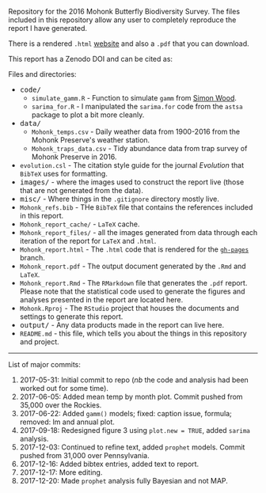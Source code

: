 Repository for the 2016 Mohonk Butterfly Biodiversity Survey. The files included in this repository allow any user to completely reproduce the report I have generated.

There is a rendered `.html` [website](https://butterflyology.github.io/Mohonk_report/Mohonk_report.html) and also a `.pdf` that you can download.

This report has a Zenodo DOI and can be cited as:

Files and directories:
* <kbd>code/</kbd>
  * `simulate_gamm.R` - Function to simulate `gamm` from [Simon Wood](https://gist.github.com/gavinsimpson/d23ae67e653d5bfff652).
  * `sarima_for.R` - I manipulated the `sarima.for` code from the `astsa` package to plot a bit more cleanly.
* <kbd>data/</kbd>
  * `Mohonk_temps.csv` - Daily weather data from 1900-2016 from the Mohonk Preserve's weather station.
  * `Mohonk_traps_data.csv` - Tidy abundance data from trap survey of Mohonk Preserve in 2016.
* `evolution.csl` - The citation style guide for the journal *Evolution* that `BibTeX` uses for formatting.
* <kbd>images/</kbd> - where the images used to construct the report live (those that are not generated from the data).
* <kbd>misc/</kbd> - Where things in the `.gitignore` directory mostly live.
* `Mohonk_refs.bib` - THe `BibTeX` file that contains the references included in this report.
* `Mohonk_report_cache/` - `LaTeX` cache.
* `Mohonk_report_files/` - all the images generated from data through each iteration of the report for `LaTeX` and `.html`.
* `Mohonk_report.html` -  The `.html` code that is rendered for the [`gh-pages`](https://butterflyology.github.io/Mohonk_report/Mohonk_report.html) branch.
* `Mohonk_report.pdf` - The output document generated by the `.Rmd`  and `LaTeX`.
* `Mohonk_report.Rmd` - The `RMarkdown` file that generates the `.pdf` report. Please note that the statistical code used to generate the figures and analyses presented in the report are located here.
* `Mohonk.Rproj` - The `RStudio` project that houses the documents and settings to generate this report.
* <kbd>output/</kbd> - Any data products made in the report can live here.
* `README.md` - this file, which tells you about the things in this repository and project.



---
List of major commits:

1. 2017-05-31: Initial commit to repo (*nb* the code and analysis had been worked out for some time).
1. 2017-06-05: Added mean temp by month plot. Commit pushed from 35,000 over the Rockies.
1. 2017-06-22: Added `gamm()` models; fixed: caption issue, formula; removed: lm and annual plot.
1. 2017-09-18: Redesigned figure 3 using `plot.new = TRUE`, added `sarima` analysis.
1. 2017-12-03: Continued to refine text, added `prophet` models. Commit pushed from 31,000 over Pennsylvania.
1. 2017-12-16: Added bibtex entries, added text to report.
1. 2017-12-17: More editing.
1. 2017-12-20: Made `prophet` analysis fully Bayesian and not MAP.

